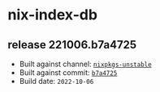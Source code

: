# nix-index-db
## release 221006.b7a4725
- Built against channel: [`nixpkgs-unstable`](https://github.com/nixos/nixpkgs/tree/nixpkgs-unstable)
- Built against commit: [`b7a4725`](https://github.com/NixOS/nixpkgs/commit/b7a47253e0c8cb04c0a3f8ed3149e90229e62884)
- Build date: `2022-10-06`

